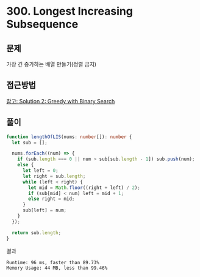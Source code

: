 # 300. Longest Increasing Subsequence

## 문제

가장 긴 증가하는 배열 만들기(정렬 금지)

## 접근방법

[참고: Solution 2: Greedy with Binary Search](<https://leetcode.com/problems/longest-increasing-subsequence/discuss/1326308/C%2B%2BPython-DP-Binary-Search-BIT-Solutions-Picture-explain-O(NlogN)#:~:text=Solution%202%3A%20Greedy%20with%20Binary%20Search>)

## 풀이

```typescript
function lengthOfLIS(nums: number[]): number {
  let sub = [];

  nums.forEach((num) => {
    if (sub.length === 0 || num > sub[sub.length - 1]) sub.push(num);
    else {
      let left = 0;
      let right = sub.length;
      while (left < right) {
        let mid = Math.floor((right + left) / 2);
        if (sub[mid] < num) left = mid + 1;
        else right = mid;
      }
      sub[left] = num;
    }
  });

  return sub.length;
}
```

결과

```
Runtime: 96 ms, faster than 89.73%
Memory Usage: 44 MB, less than 99.46%
```
